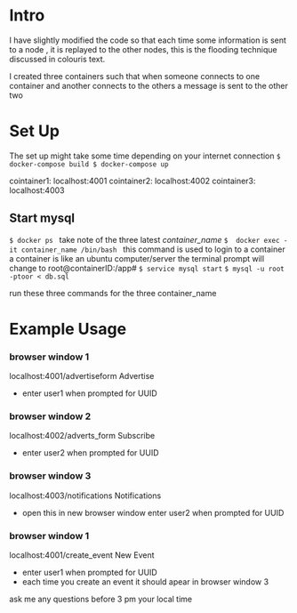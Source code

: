 # Intro
I have slightly modified the code so that each time some 
information is sent to a node , it is replayed to the other nodes,
this is the flooding technique discussed in colouris text.

I created three containers such that when someone connects to one container and another 
connects to the others a message is sent to the other two

# Set Up 

The set up might take some time depending on your internet connection
`
$ docker-compose build
$ docker-compose up
`

cointainer1: localhost:4001
cointainer2: localhost:4002
cointainer3: localhost:4003

## Start mysql 
`$ docker ps `
take note of the three latest *container_name*
`$  docker exec -it container_name /bin/bash `
this command is used to login to a container
a container is like an ubuntu computer/server
the terminal prompt will change to root@containerID:/app# 
`$ service mysql start` 
`$ mysql -u root -ptoor < db.sql` 

run these three commands for the three container_name


# Example Usage
### browser window 1
localhost:4001/advertiseform  Advertise
- enter user1 when prompted for UUID

### browser window 2
localhost:4002/adverts_form Subscribe
-  enter user2 when prompted for UUID

### browser window 3
localhost:4003/notifications Notifications
- open this in new browser window enter user2 when prompted for UUID

### browser window 1
localhost:4001/create_event New Event
- enter user1 when prompted for UUID
- each time you create an event it should apear in browser window 3



ask me any questions before 3 pm your local time